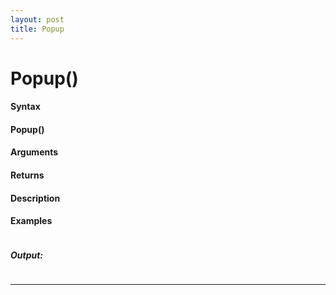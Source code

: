 ```yaml
---
layout: post
title: Popup
---
```


# Popup()


#### Syntax

#### Popup()

#### Arguments

#### Returns

#### Description

#### Examples

```

```

##### Output:

```

```

---